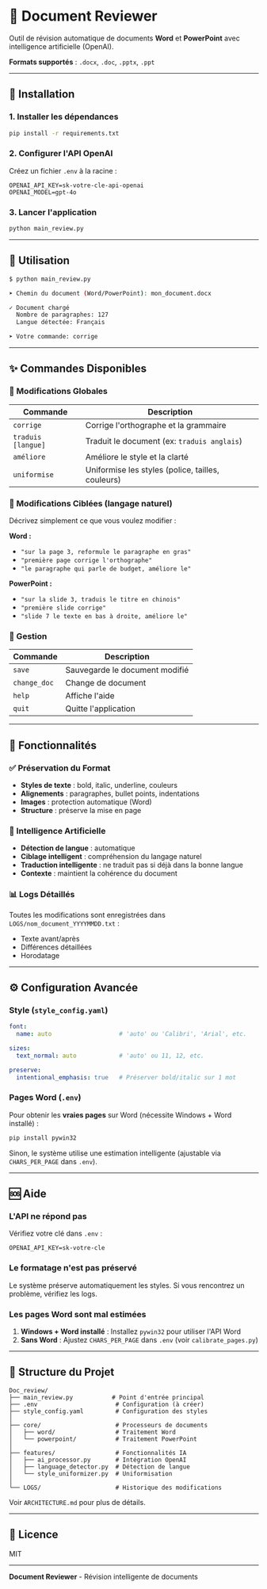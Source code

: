 # 📄 Document Reviewer

Outil de révision automatique de documents **Word** et **PowerPoint** avec intelligence artificielle (OpenAI).

**Formats supportés** : `.docx`, `.doc`, `.pptx`, `.ppt`

---

## 🚀 Installation

### 1. Installer les dépendances
```bash
pip install -r requirements.txt
```

### 2. Configurer l'API OpenAI

Créez un fichier `.env` à la racine :
```env
OPENAI_API_KEY=sk-votre-cle-api-openai
OPENAI_MODEL=gpt-4o
```

### 3. Lancer l'application
```bash
python main_review.py
```

---

## 📝 Utilisation

```bash
$ python main_review.py

➤ Chemin du document (Word/PowerPoint): mon_document.docx

✓ Document chargé
  Nombre de paragraphes: 127
  Langue détectée: Français

➤ Votre commande: corrige
```

---

## ✨ Commandes Disponibles

### 🔧 Modifications Globales

| Commande | Description |
|----------|-------------|
| `corrige` | Corrige l'orthographe et la grammaire |
| `traduis [langue]` | Traduit le document (ex: `traduis anglais`) |
| `améliore` | Améliore le style et la clarté |
| `uniformise` | Uniformise les styles (police, tailles, couleurs) |

### 🎯 Modifications Ciblées (langage naturel)

Décrivez simplement ce que vous voulez modifier :

**Word :**
- `"sur la page 3, reformule le paragraphe en gras"`
- `"première page corrige l'orthographe"`
- `"le paragraphe qui parle de budget, améliore le"`

**PowerPoint :**
- `"sur la slide 3, traduis le titre en chinois"`
- `"première slide corrige"`
- `"slide 7 le texte en bas à droite, améliore le"`

### 💾 Gestion

| Commande | Description |
|----------|-------------|
| `save` | Sauvegarde le document modifié |
| `change_doc` | Change de document |
| `help` | Affiche l'aide |
| `quit` | Quitte l'application |

---

## 🎨 Fonctionnalités

### ✅ Préservation du Format
- **Styles de texte** : bold, italic, underline, couleurs
- **Alignements** : paragraphes, bullet points, indentations
- **Images** : protection automatique (Word)
- **Structure** : préserve la mise en page

### 🧠 Intelligence Artificielle
- **Détection de langue** : automatique
- **Ciblage intelligent** : compréhension du langage naturel
- **Traduction intelligente** : ne traduit pas si déjà dans la bonne langue
- **Contexte** : maintient la cohérence du document

### 📊 Logs Détaillés
Toutes les modifications sont enregistrées dans `LOGS/nom_document_YYYYMMDD.txt` :
- Texte avant/après
- Différences détaillées
- Horodatage

---

## ⚙️ Configuration Avancée

### Style (`style_config.yaml`)

```yaml
font:
  name: auto                   # 'auto' ou 'Calibri', 'Arial', etc.

sizes:
  text_normal: auto            # 'auto' ou 11, 12, etc.

preserve:
  intentional_emphasis: true   # Préserver bold/italic sur 1 mot
```

### Pages Word (`.env`)

Pour obtenir les **vraies pages** sur Word (nécessite Windows + Word installé) :
```bash
pip install pywin32
```

Sinon, le système utilise une estimation intelligente (ajustable via `CHARS_PER_PAGE` dans `.env`).

---

## 🆘 Aide

### L'API ne répond pas
Vérifiez votre clé dans `.env` :
```env
OPENAI_API_KEY=sk-votre-cle
```

### Le formatage n'est pas préservé
Le système préserve automatiquement les styles. Si vous rencontrez un problème, vérifiez les logs.

### Les pages Word sont mal estimées
1. **Windows + Word installé** : Installez `pywin32` pour utiliser l'API Word
2. **Sans Word** : Ajustez `CHARS_PER_PAGE` dans `.env` (voir `calibrate_pages.py`)

---

## 📂 Structure du Projet

```
Doc_review/
├── main_review.py           # Point d'entrée principal
├── .env                      # Configuration (à créer)
├── style_config.yaml         # Configuration des styles
│
├── core/                     # Processeurs de documents
│   ├── word/                 # Traitement Word
│   └── powerpoint/           # Traitement PowerPoint
│
├── features/                 # Fonctionnalités IA
│   ├── ai_processor.py       # Intégration OpenAI
│   ├── language_detector.py  # Détection de langue
│   └── style_uniformizer.py  # Uniformisation
│
└── LOGS/                     # Historique des modifications
```

Voir `ARCHITECTURE.md` pour plus de détails.

---

## 📄 Licence

MIT

---

**Document Reviewer** - Révision intelligente de documents
